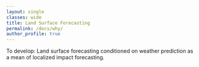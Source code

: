 ```yaml
---
layout: single
classes: wide
title: Land Surface Forecasting
permalink: /docs/why/
author_profile: true
---
```


To develop: Land surface forecasting conditioned on weather prediction as a mean of localized impact forecasting.

